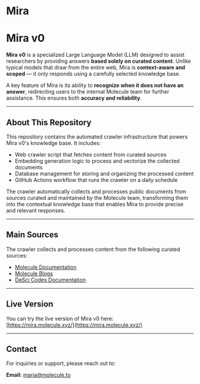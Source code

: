 # Mira
# Mira v0

**Mira v0** is a specialized Large Language Model (LLM) designed to assist researchers by providing answers **based solely on curated content**. Unlike typical models that draw from the entire web, Mira is **context-aware and scoped** — it only responds using a carefully selected knowledge base.

A key feature of Mira is its ability to **recognize when it does not have an answer**, redirecting users to the internal Molecule team for further assistance. This ensures both **accuracy and reliability**.

---

## About This Repository

This repository contains the automated crawler infrastructure that powers Mira v0's knowledge base. It includes:

- Web crawler script that fetches content from curated sources
- Embedding generation logic to process and vectorize the collected documents
- Database management for storing and organizing the processed content
- GitHub Actions workflow that runs the crawler on a daily schedule

The crawler automatically collects and processes public documents from sources curated and maintained by the Molecule team, transforming them into the contextual knowledge base that enables Mira to provide precise and relevant responses.

---

## Main Sources

The crawler collects and processes content from the following curated sources:

- [Molecule Documentation](https://molecule.to/)
- [Molecule Blogs](https://molecule.to/blog)
- [DeSci Codes Documentation](https://docs.descicodes.com/)

---

## Live Version

You can try the live version of Mira v0 here:  
[https://mira.molecule.xyz/](https://mira.molecule.xyz/)

---

## Contact

For inquiries or support, please reach out to:

**Email:** [maria@molecule.to](mailto:maria@molecule.to)
